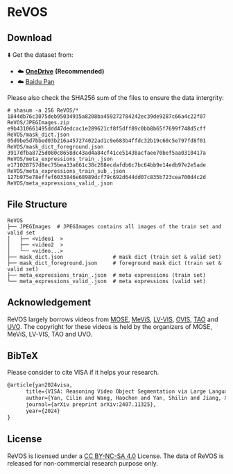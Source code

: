 # ReVOS

## Download

⬇️ Get the dataset from: 

 - ☁️ [**OneDrive**](https://mailsjlueducn-my.sharepoint.com/:f:/g/personal/yancl9918_mails_jlu_edu_cn/Ek3rFeIbNZtAv8kxVxr5n6sBoJZWbVZXHFxWYYxIq7kFKQ?e=Hx2JVd) **(Recommended)**
 - ☁️ [Baidu Pan](https://pan.baidu.com/s/1StuFnJdLnc5wl3MjndSQ_g?pwd=visa)

 Please also check the SHA256 sum of the files to ensure the data intergrity:
 ```
# shasum -a 256 ReVOS/*
1844db76c3075deb95034935a8208ba459272784242ec39de9287c66a4c22f07  ReVOS/JPEGImages.zip
e9b4310661495ddd47dedcac1e289621cf8f5dff89c0bb8b65f7699f748d5cff  ReVOS/mask_dict.json
05d9be5d7bbed03b216a457274022ad1c9e683b4ffdc32b19c60c5e797fd8f01  ReVOS/mask_dict_foreground.json
3917dfba8725d080c8658dc43ad4a84cf41ce51438acfaee70bef5aa0310417a  ReVOS/meta_expressions_train_.json
e171028757d8ec75bea33a661c38c288ecdafdb6c7bc64bb9e14edb97e2e5ade  ReVOS/meta_expressions_train_sub_.json
127b975e78effef6033846e68989dcf79c692d644dd07c835b723cea700d4c2d  ReVOS/meta_expressions_valid_.json
 ```

## File Structure
```
ReVOS
├── JPEGImages  # JPEGImages contains all images of the train set and valid set
│   ├── <video1  >
│   ├── <video2  >
│   └── <video...>
├── mask_dict.json                # mask dict (train set & valid set)
├── mask_dict_foreground.json     # foreground mask dict (train set & valid set)
├── meta_expressions_train_.json  # meta expressions (train set)
└── meta_expressions_valid_.json  # meta expressions (valid set)
```

## Acknowledgement
ReVOS largely borrows videos from [MOSE]( https://github.com/henghuiding/MOSE-api), [MeViS]( https://github.com/henghuiding/MeViS), [LV-VIS](https://github.com/haochenheheda/LVVIS), [OVIS](https://songbai.site/ovis), [TAO](https://arxiv.org/pdf/2005.10356) and [UVO](https://arxiv.org/pdf/2104.04691). 
The copyright for these videos is held by the organizers of MOSE, MeViS, LV-VIS, TAO and UVO.

## BibTeX
Please consider to cite VISA if it helps your research.

```latex
@article{yan2024visa,
      title={VISA: Reasoning Video Object Segmentation via Large Language Models}, 
      author={Yan, Cilin and Wang, Haochen and Yan, Shilin and Jiang, Xiaolong and Hu, Yao and Kang, Guoliang and Xie, Weidi and Gavves, Efstratios},
      journal={arXiv preprint arXiv:2407.11325},
      year={2024}
}
```

## License
ReVOS is licensed under a [CC BY-NC-SA 4.0](https://creativecommons.org/licenses/by-nc-sa/4.0/) License. The data of ReVOS is released for non-commercial research purpose only.
